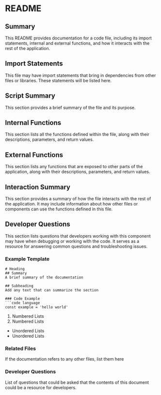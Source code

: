 # README

## Summary
This README provides documentation for a code file, including its import statements, internal and external functions, and how it interacts with the rest of the application.

## Import Statements
This file may have import statements that bring in dependencies from other files or libraries. These statements will be listed here.

## Script Summary
This section provides a brief summary of the file and its purpose.

## Internal Functions
This section lists all the functions defined within the file, along with their descriptions, parameters, and return values.

## External Functions
This section lists any functions that are exposed to other parts of the application, along with their descriptions, parameters, and return values.

## Interaction Summary
This section provides a summary of how the file interacts with the rest of the application. It may include information about how other files or components can use the functions defined in this file.

## Developer Questions
This section lists questions that developers working with this component may have when debugging or working with the code. It serves as a resource for answering common questions and troubleshooting issues.

### Example Template
```
# Heading
## Summary
A brief summary of the documentation

## Subheading
Add any text that can summarize the section

### Code Example
```code language
const example = 'hello world'
```

1. Numbered Lists
2. Numbered Lists

- Unordered Lists
- Unordered Lists

### Related Files
If the documentation refers to any other files, list them here

### Developer Questions
List of questions that could be asked that the contents of this document could be a resource for developers.